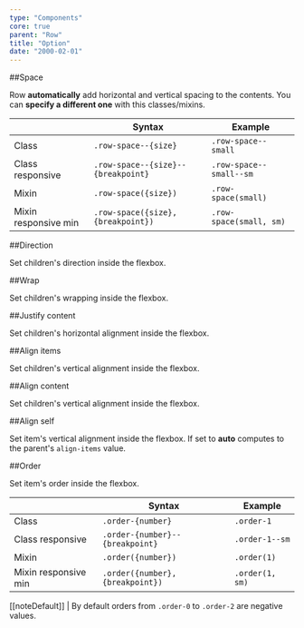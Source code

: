 ```yaml
---
type: "Components"
core: true
parent: "Row"
title: "Option"
date: "2000-02-01"
---
```


##Space

Row **automatically** add horizontal and vertical spacing to the contents. You can **specify a different one** with this classes/mixins.

<div class="table--scroll">

|                         | Syntax                                    | Example                       |
| ----------------------- | ----------------------------------------- | ----------------------------- |
| Class                   | `.row-space--{size}`                      | `.row-space--small`           |
| Class responsive        | `.row-space--{size}--{breakpoint}`         | `.row-space--small--sm`        |
| Mixin                   | `.row-space({size})`                      | `.row-space(small)`           |
| Mixin responsive min    | `.row-space({size}, {breakpoint})`        | `.row-space(small, sm)`       |

</div>

<demo>
  <demovanilla src="vanilla/core/row/space-none" mode="grid">
  </demovanilla>
  <demovanilla src="vanilla/core/row/space-tiny" mode="grid">
  </demovanilla>
  <demovanilla src="vanilla/core/row/space-small" mode="grid">
  </demovanilla>
  <demovanilla src="vanilla/core/row/space-medium" mode="grid">
  </demovanilla>
  <demovanilla src="vanilla/core/row/space-big" mode="grid">
  </demovanilla>
  <demovanilla src="vanilla/core/row/space-giant" mode="grid">
  </demovanilla>
  <demovanilla src="vanilla/core/row/space-huge" mode="grid">
  </demovanilla>
</demo>

##Direction

Set children's direction inside the flexbox.

<demo>
  <demovanilla src="vanilla/core/row/direction-row" mode="grid">
  </demovanilla>
  <demovanilla src="vanilla/core/row/direction-row-reverse" mode="grid">
  </demovanilla>
  <demovanilla src="vanilla/core/row/direction-column" mode="grid">
  </demovanilla>
  <demovanilla src="vanilla/core/row/direction-column-reverse" mode="grid">
  </demovanilla>
</demo>

##Wrap

Set children's wrapping inside the flexbox.

<demo>
  <demovanilla src="vanilla/core/row/wrap" mode="grid">
  </demovanilla>
  <demovanilla src="vanilla/core/row/wrap-reverse" mode="grid">
  </demovanilla>
  <demovanilla src="vanilla/core/row/nowrap" mode="grid">
  </demovanilla>
</demo>

##Justify content

Set children's horizontal alignment inside the flexbox.

<demo>
  <demovanilla src="vanilla/core/row/justify-start" mode="grid">
  </demovanilla>
  <demovanilla src="vanilla/core/row/justify-end" mode="grid">
  </demovanilla>
  <demovanilla src="vanilla/core/row/justify-center" mode="grid">
  </demovanilla>
  <demovanilla src="vanilla/core/row/justify-between" mode="grid">
  </demovanilla>
  <demovanilla src="vanilla/core/row/justify-around" mode="grid">
  </demovanilla>
  <demovanilla src="vanilla/core/row/justify-evenly" mode="grid">
  </demovanilla>
</demo>

##Align items

Set children's vertical alignment inside the flexbox.

<demo>
  <demovanilla src="vanilla/core/row/items-start" mode="grid">
  </demovanilla>
  <demovanilla src="vanilla/core/row/items-end" mode="grid">
  </demovanilla>
  <demovanilla src="vanilla/core/row/items-center" mode="grid">
  </demovanilla>
  <demovanilla src="vanilla/core/row/items-baseline" mode="grid">
  </demovanilla>
  <demovanilla src="vanilla/core/row/items-stretch" mode="grid">
  </demovanilla>
</demo>

##Align content

Set children's vertical alignment inside the flexbox.

<demo>
  <demovanilla src="vanilla/core/row/content-start" mode="grid">
  </demovanilla>
  <demovanilla src="vanilla/core/row/content-end" mode="grid">
  </demovanilla>
  <demovanilla src="vanilla/core/row/content-center" mode="grid">
  </demovanilla>
  <demovanilla src="vanilla/core/row/content-between" mode="grid">
  </demovanilla>
  <demovanilla src="vanilla/core/row/content-around" mode="grid">
  </demovanilla>
  <demovanilla src="vanilla/core/row/content-stretch" mode="grid">
  </demovanilla>
</demo>

##Align self

Set item's vertical alignment inside the flexbox.
If set to **auto** computes to the parent's `align-items` value.

<demo>
  <demovanilla src="vanilla/core/row/self-start" mode="grid">
  </demovanilla>
  <demovanilla src="vanilla/core/row/self-end" mode="grid">
  </demovanilla>
  <demovanilla src="vanilla/core/row/self-center" mode="grid">
  </demovanilla>
  <demovanilla src="vanilla/core/row/self-baseline" mode="grid">
  </demovanilla>
  <demovanilla src="vanilla/core/row/self-stretch" mode="grid">
  </demovanilla>
  <demovanilla src="vanilla/core/row/self-auto" mode="grid">
  </demovanilla>
</demo>

##Order

Set item's order inside the flexbox.

<div class="table--scroll">

|                         | Syntax                                    | Example                       |
| ----------------------- | ----------------------------------------- | ----------------------------- |
| Class                   | `.order-{number}`                        | `.order-1`                   |
| Class responsive        | `.order-{number}--{breakpoint}`           | `.order-1--sm`                |
| Mixin                   | `.order({number})`                        | `.order(1)`                   |
| Mixin responsive min    | `.order({number}, {breakpoint})`          | `.order(1, sm)`               |

</div>

[[noteDefault]]
| By default orders from `.order-0` to `.order-2` are negative values.

<demo>
  <demovanilla src="vanilla/core/row/order" mode="grid">
  </demovanilla>
</demo>
  
